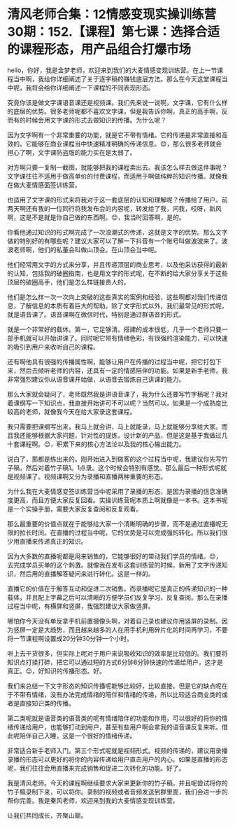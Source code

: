 # 清风老师合集：12情感变现实操训练营30期：152.【课程】第七课：选择合适的课程形态，用产品组合打爆市场

hello，你好，我是金梦老师，欢迎来到我们的大麦情感变现训练营。在上一节课程当中啊，我给你详细阐述了关于逐字稿的赚钱底层方法。那么在今天这堂课程当中呢，我将会给你详细阐述一下课程的不同表现形态。

究竟你该是做文字课语音课还是视频课。我们先来说一说啊，文字课，它有什么样的底层的优势。很多老师呢都不喜欢文字课，但是我告诉你啊，真正的高手啊，反而有的时候会用文字课的形式去做知识的传播。为什么呢？

因为文字啊有一个非常重要的功能，就是它不带有情绪。它的传递是非常直接和高效的。它能够在商业课程当中快速精准明确的传递信息。😊，那么很多老师就会担心了啊，文字课防盗版的能力实在是太弱了。

对方啊只要一复制一截图，就能够把我的课程卖出去。我该怎么样去做这件事呢？文字课往往不适用于做高单价的付费课程，而适用于啊做纯粹的知识传播。就像我在做大麦情感面签训练营。

也适用了文字课的形式来将我对于这一套底层的认知和理解呢？传播给了用户。前两天啊还有我的一位同行将我发布会的内容呢，转发给了我，问我，哎呀，新风啊，这是不是就是你自己做的东西啊。😊，我当时回答啊，是的。

你看他通过知识的形式啊完成了一次浪潮式的传递，这就是文字的优势。那么文字做的特别好的有哪些呢？建议大家可以了解一下抖音有一个账号叫做波波来了。波波老师啊，他们的私董会叫做山顶会。在山顶会当中呢。

他们经常用文字的方式来分享，并且传递顶层的商业思考，以及他采访获得的最新的认知，包括我的破圈指南，也是用文字的形式呢，在不断的给大家分享关于这些顶层的破圈高手，他们是怎么样链接贵人的。

他们是怎么样一次一次向上突破的这些真实的案例和经验，这些啊都对我们传递信息，了解信息的本质有着巨大的帮助。除了文字形式以外，我们最常见的形式呢，就是语音课了。语音课啊在微信时代，特别是通过群语音的形式。

就是一个非常好的载体。第一，它足够清。搭建的成本很低，几乎一个老师只要一部手机就可以开始讲课了。同时呢它带有情绪色彩，有很强的渲染能力，可以快速的吸引到用户来收听自己的课程。

还有啊他具有很强的传播属性啊，能够让用户在传播的过程当中呢，把它打包下来，然后去倾听老师的内容，还具有一定的情感陪伴的功能。如果是新手老师，我非常强烈建议你从语音课开始做，从语音去锻炼自己讲课的能力。

那么大家就会疑问了，老师既然我是讲语音课了，我为什么还要写竹字稿呢？我对着课纲写一下知识点，我直接开始讲可不可以呢？当然可以，如果是一个成熟度比较高的老师，就像我今天在给大家录这套课程。

我只需要把课纲写出来，我马上就会讲，马上就能录，马上就能够分享给大家。而且我还能够根据大家问题，针对性的提炼，设计新的产品，但是这是基于我做过几十套课程啊。😊，积累下来的核心方法论以及我的核心输出能力。

说白了，那都是练出来的。刚开始进入到做客的这个过程当中呢，我建议你先写竹子稿，然后对着竹子稿1。1点录。这个时候会特别有感觉。那么最后一种形式呢就是视频课了。视频课啊又分为录播和直播两种重要的形态。

为什么我在大麦情感变签训练营当中呢采用了录播的形态，是因为录播的信息准确度更高，而且方便大家反复回看。实操训练营呢本质上啊就像是一本书。这本书呢是一个实操手册，需要大家反复查阅和反复观看。

那么最重要的价值点就在于能够给大家一个清晰明确的步骤，而不是通过直播呢无限的拉长时间。在直播的过程当中呢，它的优势是可以完成强的转化。所以我们很少用直播来传递真正的知识。

因为大多数的直播呢都是用来销售的，它能够很好的带动我们学员的情绪。😊，去完成学员买单的这个刺激。就像我在发布这套训练营的时候，新用了文字传递知识，然后用的直播解答疑问来进行转化。这是一样的。

直播它的价值在于解答互动和促进二次销售。而录播呢它是真正的传递知识的一种载体，并且配上字幕之后可以清晰的方便学员们反复学习，反复查阅。那么在录播过程当中呢，有横屏和竖屏，我强烈建议大家做竖屏。

哪怕你今天没有单反拿手机前置摄像头啊，对着自己录也建议你用竖屏的录制。因为竖屏一定是大趋势，而且越来越多的人在用手机利用碎片化的时间再学习，不要将一节课程啊设置成20分钟30分钟一个小时。

听上去干货很多，但实际上呢对于用户来说吸收知识的效率是比较低的。我们要将知识点打揉打碎，把它可以通过短的方式6分钟8分钟快速的传递给用户，这才是真正。😊，好知识的传播形态。好。

我们来总结一下文字形态的知识传播呢能够比较好，比较直接。但是它的缺点呢在于不带有情绪，没有办法完成情绪的陪伴和情绪的传递，所以比较适合商业类的或者是直接知识类的传播。

第二类呢就是语音类的语音类的呢有情绪陪伴的功能和作用，可以很好的将你的情绪传递给用户，也能够打动到用户，甚至有些用户啊会拿我的语音课反复来听。借此呢陪伴自己入睡，这是一个很好的情绪传递。

非常适合新手老师入门。第三个形式呢就是视频形式。视频的传递的，建议用录播录播的形态可以更好的将你的内容传递给用户直击用户的内心。如果是直播的形态呢，我们往往会用直播来完成销售和促进二次转化的功能。好了。

我是清风老师。今天的课程啊继续要求大家来更新你的竹子稿，并且呢尝试将你的竹子稿录制下来，可以将你。录制的视频或者音频发送到群里面，我们会进一步的帮你完善。我是秦风老师，欢迎来到我的大麦情感变现训练营。

让我们共同成长，齐聚山巅。